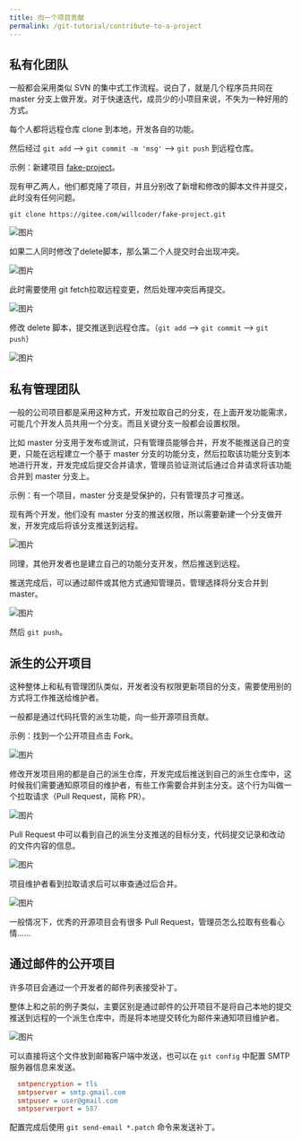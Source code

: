 ```yaml
---
title: 向一个项目贡献
permalink: /git-tutorial/contribute-to-a-project
---
```


## 私有化团队

一般都会采用类似 SVN 的集中式工作流程。说白了，就是几个程序员共同在 master 分支上做开发。对于快速迭代，成员少的小项目来说，不失为一种好用的方式。

每个人都将远程仓库 clone 到本地，开发各自的功能。

然后经过 `git add` --> `git commit -m 'msg'` --> `git push` 到远程仓库。

示例：新建项目 [fake-project](https://gitee.com/willcoder/fake-project)。

现有甲乙两人，他们都克隆了项目，并且分别改了新增和修改的脚本文件并提交，此时没有任何问题。

```
git clone https://gitee.com/willcoder/fake-project.git
```

![图片](./../../../.vuepress/public/images/5i0BojJOgCvE2sAk.png)

如果二人同时修改了delete脚本，那么第二个人提交时会出现冲突。

![图片](./../../../.vuepress/public/images/4PQ6luiMXmLjedor.png)

此时需要使用 git fetch拉取远程变更，然后处理冲突后再提交。

![图片](./../../../.vuepress/public/images/3n9RTlN2vnKt9TGb.png)

修改 delete 脚本，提交推送到远程仓库。（`git add` --> `git commit` --> `git push`）

![图片](./../../../.vuepress/public/images/n0cfTEGUO23Qt0xd.png)

## 私有管理团队

一般的公司项目都是采用这种方式，开发拉取自己的分支，在上面开发功能需求，可能几个开发人员共用一个分支。而且关键分支一般都会设置权限。

比如 master 分支用于发布或测试，只有管理员能够合并，开发不能推送自己的变更，只能在远程建立一个基于 master 分支的功能分支，然后拉取该功能分支到本地进行开发，开发完成后提交合并请求，管理员验证测试后通过合并请求将该功能合并到 master 分支上。

示例：有一个项目，master 分支是受保护的，只有管理员才可推送。

现有两个开发，他们没有 master 分支的推送权限，所以需要新建一个分支做开发，开发完成后将该分支推送到远程。

![图片](./../../../.vuepress/public/images/xQ7i5FVkMD9gyr3B.png)

同理，其他开发者也是建立自己的功能分支开发，然后推送到远程。

推送完成后，可以通过邮件或其他方式通知管理员，管理选择将分支合并到 master。

![图片](./../../../.vuepress/public/images/xfr53Sd0mXb7HGor.png)

然后 `git push`。

## 派生的公开项目

这种整体上和私有管理团队类似，开发者没有权限更新项目的分支，需要使用别的方式将工作推送给维护者。

一般都是通过代码托管的派生功能，向一些开源项目贡献。

示例：找到一个公开项目点击 Fork。

![图片](./../../../.vuepress/public/images/pbrdXYpOqWYhQtMF.png)

修改开发项目用的都是自己的派生仓库，开发完成后推送到自己的派生仓库中，这时候我们需要通知原项目的维护者，有些工作需要合并到主分支。这个行为叫做一个拉取请求（Pull Request，简称 PR）。

![图片](./../../../.vuepress/public/images/VqugQIujDzY0AEBu.png)

Pull Request 中可以看到自己的派生分支推送的目标分支，代码提交记录和改动的文件内容的信息。

![图片](./../../../.vuepress/public/images/YXSpoCbnAtFCld8o.png)

项目维护者看到拉取请求后可以审查通过后合并。

![图片](./../../../.vuepress/public/images/LxZH5uzWL2ADTOoX.png)

一般情况下，优秀的开源项目会有很多 Pull Request，管理员怎么拉取有些看心情......

## 通过邮件的公开项目

许多项目会通过一个开发者的邮件列表接受补丁。

整体上和之前的例子类似，主要区别是通过邮件的公开项目不是将自己本地的提交推送到远程的一个派生仓库中，而是将本地提交转化为邮件来通知项目维护者。

![图片](./../../../.vuepress/public/images/AaAiOGzJj4Qk5H2k.png)

可以直接将这个文件放到邮箱客户端中发送，也可以在 `git config` 中配置 SMTP 服务器信息来发送。

```ini
  smtpencryption = tls
  smtpserver = smtp.gmail.com
  smtpuser = user@gmail.com
  smtpserverport = 587
```

配置完成后使用 `git send-email *.patch` 命令来发送补丁。
